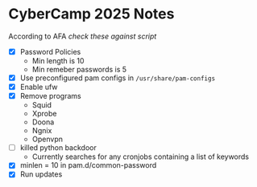 # CyberCamp 2025 Notes
According to AFA *check these against script*
- [X] Password Policies
  * Min length is 10
  * Min remeber passwords is 5
- [X] Use preconfigured pam configs in `/usr/share/pam-configs`
- [x] Enable ufw
- [x] Remove programs
  * Squid
  * Xprobe
  * Doona
  * Ngnix
  * Openvpn
- [ ] killed python backdoor
  * Currently searches for any cronjobs containing a list of keywords
- [X] minlen = 10 in pam.d/common-password
- [x] Run updates
